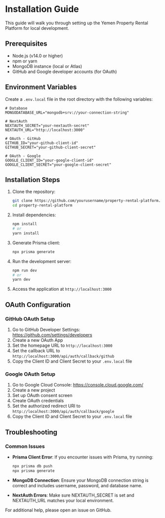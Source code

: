 # Installation Guide

This guide will walk you through setting up the Yemen Property Rental Platform for local development.

## Prerequisites

- Node.js (v14.0 or higher)
- npm or yarn
- MongoDB instance (local or Atlas)
- GitHub and Google developer accounts (for OAuth)

## Environment Variables

Create a `.env.local` file in the root directory with the following variables:

```env
# Database
MONGODATABASE_URL="mongodb+srv://your-connection-string"

# NextAuth
NEXTAUTH_SECRET="your-nextauth-secret"
NEXTAUTH_URL="http://localhost:3000"

# OAuth - GitHub
GITHUB_ID="your-github-client-id"
GITHUB_SECRET="your-github-client-secret"

# OAuth - Google
GOOGLE_CLIENT_ID="your-google-client-id" 
GOOGLE_CLIENT_SECRET="your-google-client-secret"
```

## Installation Steps

1. Clone the repository:
   ```bash
   git clone https://github.com/yourusername/property-rental-platform.git
   cd property-rental-platform
   ```

2. Install dependencies:
   ```bash
   npm install
   # or
   yarn install
   ```

3. Generate Prisma client:
   ```bash
   npx prisma generate
   ```

4. Run the development server:
   ```bash
   npm run dev
   # or
   yarn dev
   ```

5. Access the application at `http://localhost:3000`

## OAuth Configuration

### GitHub OAuth Setup

1. Go to GitHub Developer Settings: https://github.com/settings/developers
2. Create a new OAuth App
3. Set the homepage URL to `http://localhost:3000`
4. Set the callback URL to `http://localhost:3000/api/auth/callback/github`
5. Copy the Client ID and Client Secret to your `.env.local` file

### Google OAuth Setup

1. Go to Google Cloud Console: https://console.cloud.google.com/
2. Create a new project
3. Set up OAuth consent screen
4. Create OAuth credentials
5. Set the authorized redirect URI to `http://localhost:3000/api/auth/callback/google`
6. Copy the Client ID and Client Secret to your `.env.local` file

## Troubleshooting

### Common Issues

- **Prisma Client Error**: If you encounter issues with Prisma, try running:
  ```bash
  npx prisma db push
  npx prisma generate
  ```

- **MongoDB Connection**: Ensure your MongoDB connection string is correct and includes username, password, and database name.

- **NextAuth Errors**: Make sure NEXTAUTH_SECRET is set and NEXTAUTH_URL matches your local environment.

For additional help, please open an issue on GitHub. 